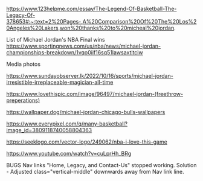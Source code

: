 
https://www.123helpme.com/essay/The-Legend-Of-Basketball-The-Legacy-Of-378653#:~:text=2%20Pages-,A%20Comparison%20Of%20The%20Los%20Angeles%20Lakers,won%20thanks%20to%20micheal%20jordan.

List of Michael Jordan's NBA Final wins
https://www.sportingnews.com/us/nba/news/michael-jordan-championships-breakdown/1vqo0iif16sq51lawsaxtitciw


Media photos

https://www.sundayobserver.lk/2022/10/16/sports/michael-jordan-irresistible-irreplaceable-magician-all-time

https://www.lovethispic.com/image/96497/michael-jordan-(freethrow-preperations)

https://wallpaper.dog/michael-jordan-chicago-bulls-wallpapers

https://www.everypixel.com/q/many-basketball?image_id=3809118740058804363

https://seeklogo.com/vector-logo/249062/nba-i-love-this-game

https://www.youtube.com/watch?v=cuLprHh_BRg


BUGS
Nav links "Home, Legacy, and Contact-Us" stopped working. Solution - Adjusted class="vertical-middle" downwards away from Nav link line. 